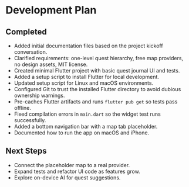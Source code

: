 # Development Plan

## Completed
- Added initial documentation files based on the project kickoff conversation.
- Clarified requirements: one-level quest hierarchy, free map providers, no design assets, MIT license.
- Created minimal Flutter project with basic quest journal UI and tests.
- Added a setup script to install Flutter for local development.
- Updated setup script for Linux and macOS environments.
- Configured Git to trust the installed Flutter directory to avoid dubious ownership warnings.
- Pre-caches Flutter artifacts and runs `flutter pub get` so tests pass offline.
- Fixed compilation errors in `main.dart` so the widget test runs successfully.
- Added a bottom navigation bar with a map tab placeholder.
- Documented how to run the app on macOS and iPhone.


## Next Steps
- Connect the placeholder map to a real provider.
- Expand tests and refactor UI code as features grow.
- Explore on-device AI for quest suggestions.

